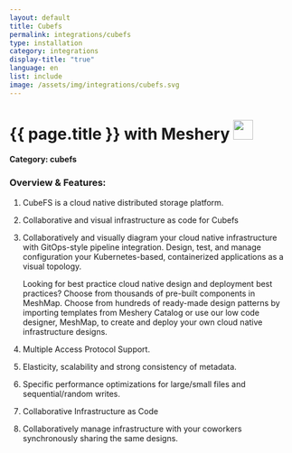 ```yaml
---
layout: default
title: Cubefs
permalink: integrations/cubefs
type: installation
category: integrations
display-title: "true"
language: en
list: include
image: /assets/img/integrations/cubefs.svg
---
```


<h1>{{ page.title }} with Meshery <img src="{{ page.image }}" style="width: 35px; height: 35px;" /></h1>


#### Category: cubefs

### Overview & Features:
1. CubeFS is a cloud native distributed storage platform. 

2. Collaborative and visual infrastructure as code for Cubefs

4. 
    Collaboratively and visually diagram your cloud native infrastructure with GitOps-style pipeline integration. Design, test, and manage configuration your Kubernetes-based, containerized applications as a visual topology.



    Looking for best practice cloud native design and deployment best practices? Choose from thousands of pre-built components in MeshMap. Choose from hundreds of ready-made design patterns by importing templates from Meshery Catalog or use our low code designer, MeshMap, to create and deploy your own cloud native infrastructure designs.



5. Multiple Access Protocol Support.

6. Elasticity, scalability and strong consistency of metadata.

7. Specific performance optimizations for large/small files and sequential/random writes.

8. Collaborative Infrastructure as Code

9. Collaboratively manage infrastructure with your coworkers synchronously sharing the same designs.

